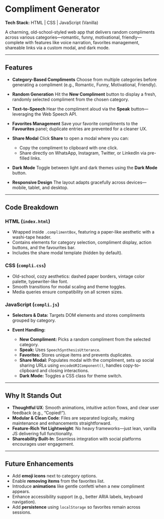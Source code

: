 
# Compliment Generator

**Tech Stack:** HTML | CSS | JavaScript (Vanilla)

A charming, old-school-styled web app that delivers random compliments across various categories—romantic, funny, motivational, friendly—complete with features like voice narration, favorites management, shareable links via a custom modal, and dark mode.

---

## Features

* **Category-Based Compliments**
  Choose from multiple categories before generating a compliment (e.g., Romantic, Funny, Motivational, Friendly).

* **Random Generation**
  Hit the **New Compliment** button to display a fresh, randomly selected compliment from the chosen category.

* **Text-to-Speech**
  Hear the compliment aloud via the **Speak** button—leveraging the Web Speech API.

* **Favorites Management**
  Save your favorite compliments to the **Favourites** panel; duplicate entries are prevented for a cleaner UX.

* **Share Modal**
  Click **Share** to open a modal where you can:

  * Copy the compliment to clipboard with one click.
  * Share directly on WhatsApp, Instagram, Twitter, or LinkedIn via pre-filled links.

* **Dark Mode**
  Toggle between light and dark themes using the **Dark Mode** button.

* **Responsive Design**
  The layout adapts gracefully across devices—mobile, tablet, and desktop.

---

## Code Breakdown

### HTML (`index.html`)

* Wrapped inside `.complimentBox`, featuring a paper-like aesthetic with a washi-tape header.
* Contains elements for category selection, compliment display, action buttons, and the favourites bar.
* Includes the share modal template (hidden by default).

### CSS (`compli.css`)

* Old-school, cozy aesthetics: dashed paper borders, vintage color palette, typewriter-like font.
* Smooth transitions for modal scaling and theme toggles.
* Media queries ensure compatibility on all screen sizes.

### JavaScript (`compli.js`)

* **Selectors & Data:** Targets DOM elements and stores compliments grouped by category.
* **Event Handling:**

  * **New Compliment:** Picks a random compliment from the selected category.
  * **Speak:** Uses `SpeechSynthesisUtterance`.
  * **Favorites:** Stores unique items and prevents duplicates.
  * **Share Modal:** Populates modal with the compliment, sets up social sharing URLs using `encodeURIComponent()`, handles copy-to-clipboard and closing interactions.
  * **Dark Mode:** Toggles a CSS class for theme switch.

---

## Why It Stands Out

* **Thoughtful UX**: Smooth animations, intuitive action flows, and clear user feedback (e.g., “Copied!”).
* **Modular & Clean Code**: Files are separated logically, making maintenance and enhancements straightforward.
* **Feature-Rich Yet Lightweight**: No heavy frameworks—just lean, vanilla JS delivering full functionality.
* **Shareability Built-In**: Seamless integration with social platforms encourages user engagement.

---

## Future Enhancements

* Add **emoji icons** next to category options.
* Enable **removing items** from the favorites list.
* Introduce **animations** like gentle confetti when a new compliment appears.
* Enhance accessibility support (e.g., better ARIA labels, keyboard navigation).
* Add **persistence** using `localStorage` so favorites remain across sessions.


